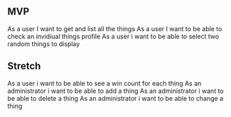 ## MVP

As a user I want to get and list all the things
As a user I want to be able to check an invidiual things profile
As a user i want to be able to select two random things to display



## Stretch

As a user i want to be able to see a win count for each thing
As an administrator i want to be able to add a thing
As an administrator i want to be able to delete a thing
As an administrator i want to be able to change a thing

